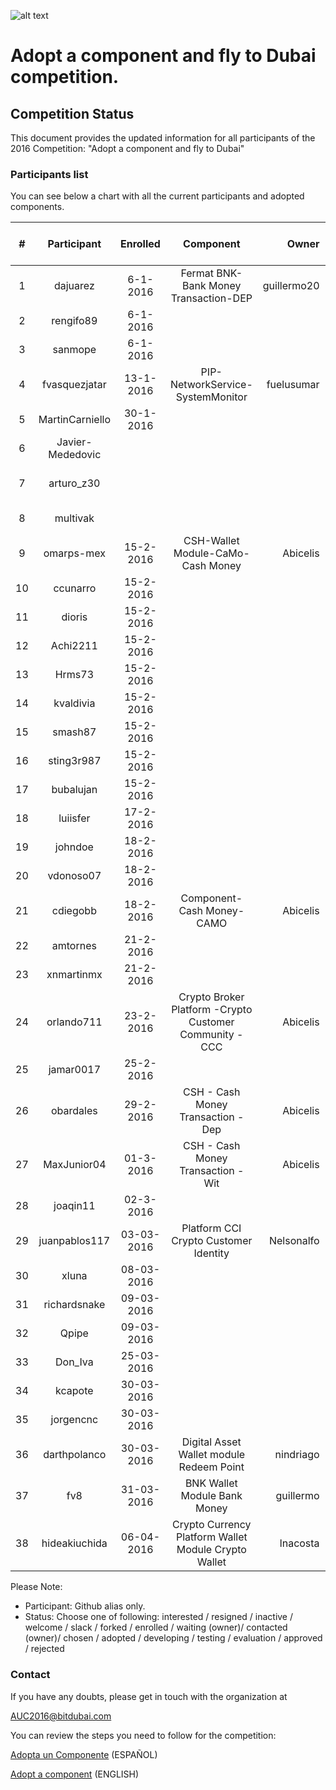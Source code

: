 ![alt text](https://github.com/bitDubai/media-kit/blob/master/MediaKit/Fermat%20Branding/Fermat%20Logotype/Fermat_Logo_3D.png "Fermat Logo")
# Adopt a component and fly to Dubai competition.

## Competition Status
This document provides the updated information for all participants of the 2016 Competition: "Adopt a component and fly to Dubai"

### Participants list

You can see below a chart with all the current participants and adopted components. 

| # | Participant | Enrolled |  Component | Owner | Status | Comments | Score | Amount Collected [USD] |
|:---:|:---:|:---:|:---:|---:|:---:|:---:|:---:|:---:|
|1|dajuarez|6-1-2016|Fermat BNK-Bank Money Transaction-DEP|guillermo20|chosen||||
|2|rengifo89|6-1-2016|||enrolled|#8|||
|3|sanmope|6-1-2016||| enrolled |#9|||
|4|fvasquezjatar|13-1-2016|PIP-NetworkService-SystemMonitor|fuelusumar|contacted|component not ready yet|||
|5|MartinCarniello|30-1-2016| | |resigned ||||
|6|Javier-Mededovic| | | |resigned ||||
|7|arturo_z30| | | |interested|#1 27-12-2015 empty|||
|8|multivak| || | forked |#10 6-1-2016|||
|9|omarps-mex|15-2-2016|CSH-Wallet Module-CaMo-Cash Money |Abicelis|contacted ||||
|10|ccunarro|15-2-2016| | |resigned ||||
|11|dioris|15-2-2016| | |resigned ||||
|12|Achi2211|15-2-2016| | |resigned||||
|13|Hrms73|15-2-2016| | | inactive||||
|14|kvaldivia|15-2-2016| | | resigned||||
|15|smash87|15-2-2016| | | inactive||||
|16|sting3r987|15-2-2016| | |inactive||||
|17|bubalujan|15-2-2016| | | inactive||||
|18|luiisfer|17-2-2016| | | inactive||||
|19|johndoe|18-2-2016| | |inactive||||
|20|vdonoso07|18-2-2016| | | slack||||
|21|cdiegobb|18-2-2016|Component-Cash Money-CAMO |Abicelis | contacted||||
|22|amtornes|21-2-2016| | | resigned||||
|23|xnmartinmx|21-2-2016| | |inactive||||
|24|orlando711|23-2-2016|Crypto Broker Platform -Crypto Customer Community - CCC|Abicelis |contacted||||
|25|jamar0017|25-2-2016| | |inactive||||
|26|obardales|29-2-2016|CSH - Cash Money Transaction - Dep |Abicelis |contacted||||
|27|MaxJunior04|01-3-2016|CSH - Cash Money Transaction - Wit|Abicelis|contacted||||
|28|joaqin11|02-3-2016| | |inactive||||
|29|juanpablos117|03-03-2016|Platform CCI Crypto Customer Identity|Nelsonalfo|contacted||||
|30|xluna|08-03-2016|||inactive||||
|31|richardsnake|09-03-2016|||inactive||||
|32|Qpipe|09-03-2016|||inactive||||
|33|Don_Iva|25-03-2016|||slack||||
|34|kcapote|30-03-2016|||slack||||
|35|jorgencnc|30-03-2016|||slack||||
|36|darthpolanco|30-03-2016|Digital Asset Wallet module Redeem Point|nindriago|slack||||
|37|fv8|31-03-2016|BNK Wallet Module Bank Money|guillermo|contacted||||
|38|hideakiuchida|06-04-2016|Crypto Currency Platform Wallet Module Crypto Wallet|lnacosta|contacted||||

Please Note: 
* Participant: Github alias only.
* Status: Choose one of following:  interested / resigned / inactive / welcome / slack / forked / enrolled / waiting (owner)/ contacted (owner)/ chosen / adopted / developing / testing / evaluation / approved / rejected 


### Contact	
If you have any doubts, please get in touch with the organization at

AUC2016@bitdubai.com

You can review the steps you need to follow for the competition:

[Adopta un Componente](http://fermat.org/wp/adopta-un-componente) (ESPAÑOL)

[Adopt a component](http://fermat.org/wp/adopt-a-component) (ENGLISH)

